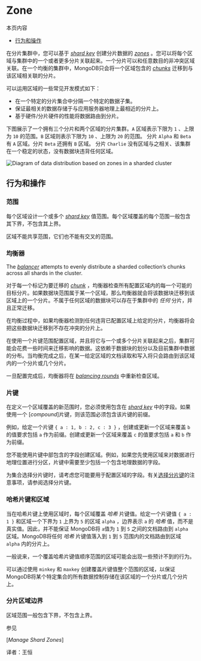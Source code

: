 # Zone

本页内容

- [行为和操作]()

在分片集群中，您可以基于 [*shard key*]() 创建分片数据的 [*zones*]() 。您可以将每个区域与集群中的一个或者更多分片关联起来。一个分片可以和任意数目的非冲突区域关联。在一个均衡的集群中，MongoDB只会将一个区域包含的 [*chunks*]() 迁移到与该区域相关联的分片。

可以运用区域的一些常见开发模式如下：

- 在一个特定的分片集合中分隔一个特定的数据子集。
- 保证最相关的数据存储于与应用服务器地理上最相近的分片上。
- 基于硬件/分片硬件的性能将数据路由到分片。

下图展示了一个拥有三个分片和两个区域的分片集群。`A` 区域表示下限为 `1` 、上限为 `10` 的范围。`B` 区域则表示下限为 `10` 、上限为 `20` 的范围。 分片 `Alpha` 和 `Beta` 有 `A` 区域。分片 `Beta` 还拥有 `B` 区域。 分片 `Charlie` 没有区域与之相关、该集群在一个稳定的状态，没有数据块违背任何区域。

![Diagram of data distribution based on zones in a sharded cluster](https://docs.mongodb.com/manual/_images/sharded-cluster-zones.bakedsvg.svg)

## 行为和操作

### 范围

每个区域设计一个或多个 [*shard key*]() 值范围。每个区域覆盖的每个范围一般包含其下界，不包含其上界。

区域不能共享范围，它们也不能有交叉的范围。

### 均衡器

The [*balancer*]() attempts to evenly distribute a sharded collection’s chunks across all shards in the cluster.

对于每一个标记为要迁移的 [*chunk*]() ，均衡器检查所有配置区域内的每一个可能的目标分片。如果数据块范围属于某一个区域，那么均衡器就会将该数据块迁移到该区域上的一个分片。不属于任何区域的数据块可以存在于集群中的 *任何* 分片，并且正常迁移。

在均衡过程中，如果均衡器检测到任何违背已配置区域上给定的分片，均衡器将会把这些数据块迁移到不存在冲突的分片上。

在使用一个片键范围配置区域，并且将它与一个或多个分片关联起来之后，集群可能会花费一些时间来迁移影响的数据。这依赖于数据块的划分以及目前集群中数据的分布。当均衡完成之后，在某一给定区域的文档读取和写入将只会路由到该区域内的一个分片或几个分片。

一旦配置完成后，均衡器将在 [*balancing rounds*]() 中重新检查区域。

### 片键

在定义一个区域覆盖的新范围时，您必须使用包含在 [*shard key*]() 中的字段。如果使用一个 [*compound*]片键，则该范围必须包含该片键的前缀。

例如，给定一个片键 `{ a : 1, b : 2, c : 3 }` ，创建或更新一个区域来覆盖 `b` 的值要求包括 `a` 作为前缀。创建或更新一个区域来覆盖 `c` 的值要求包括 `a` 和 `b` 作为前缀。

您不能使用片键中部包含的字段创建区域。例如，如果您先使用区域来对数据进行地理位置进行分区，片键中需要至少包括一个包含地理数据的字段。

为集合选择分片键时，请考虑您可能要用于配置区域的字段。有关[选择分片键]()的注意事项，请参阅选择分片键。

### 哈希片键和区域

当在哈希片键上使用区域时，每个区域覆盖 *哈希* 片键值。给定一个片键值 `{ a : 1 }` 和区域一个下界为 `1` 上界为 `5` 的区域 `alpha` ，边界表示 `a` 的 *哈希* 值，而不是真实值。因此，并不能保证 MongoDB将 `a`值为 `1` 到 `5` 之间的文档路由到 `alpha` 区域。MongoDB将任何 *哈希* 片键值落入到 `1` 到 `5` 范围内的文档路由到区域 `alpha` 内的分片上。

一般说来，一个覆盖哈希片键值顺序范围的区域可能会出现一些预计不到的行为。

可以通过使用 `minkey` 和 `maxkey` 创建覆盖片键值整个范围的区域，以保证MongoDB将某个特定集合的所有数据控制存储在该区域的一个分片或几个分片上。

### 分片区域边界

区域范围一般包含下界，不包含上界。

参见

[*Manage Shard Zones*]


译者：王恒

